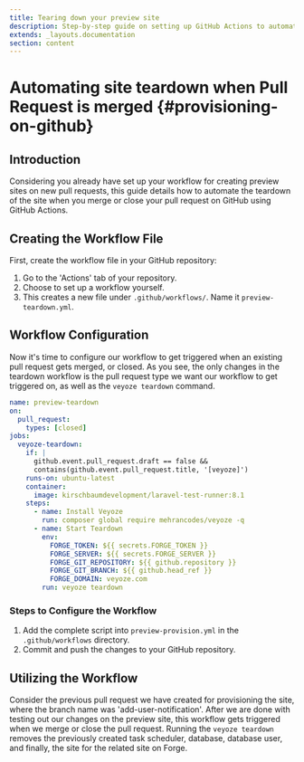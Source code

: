 ```yaml
---
title: Tearing down your preview site
description: Step-by-step guide on setting up GitHub Actions to automate site teardown after the pull request is merged.
extends: _layouts.documentation
section: content
---
```

# Automating site teardown when Pull Request is merged {#provisioning-on-github}

## Introduction

Considering you already have set up your workflow for creating preview sites on new pull requests, this guide details how to automate the teardown of the site when you merge or close your pull request on GitHub using GitHub Actions.

## Creating the Workflow File

First, create the workflow file in your GitHub repository:

1. Go to the 'Actions' tab of your repository.
2. Choose to set up a workflow yourself.
3. This creates a new file under `.github/workflows/`. Name it `preview-teardown.yml`.

## Workflow Configuration
Now it's time to configure our workflow to get triggered when an existing pull request gets merged, or closed.
As you see, the only changes in the teardown workflow is the pull request type we want our workflow to get triggered on,
as well as the `veyoze teardown` command.  

```yaml
name: preview-teardown
on:
  pull_request:
    types: [closed]
jobs:
  veyoze-teardown:
    if: |
      github.event.pull_request.draft == false &&
      contains(github.event.pull_request.title, '[veyoze]')
    runs-on: ubuntu-latest
    container:
      image: kirschbaumdevelopment/laravel-test-runner:8.1
    steps:
      - name: Install Veyoze
        run: composer global require mehrancodes/veyoze -q
      - name: Start Teardown
        env:
          FORGE_TOKEN: ${{ secrets.FORGE_TOKEN }}
          FORGE_SERVER: ${{ secrets.FORGE_SERVER }}
          FORGE_GIT_REPOSITORY: ${{ github.repository }}
          FORGE_GIT_BRANCH: ${{ github.head_ref }}
          FORGE_DOMAIN: veyoze.com
        run: veyoze teardown
```

### Steps to Configure the Workflow

1. Add the complete script into `preview-provision.yml` in the `.github/workflows` directory.
2. Commit and push the changes to your GitHub repository.

## Utilizing the Workflow

Consider the previous pull request we have created for provisioning the site, where the branch name was 'add-user-notification'.
After we are done with testing out our changes on the preview site, this workflow gets triggered when we merge or close the pull request.
Running the `veyoze teardown` removes the previously created task scheduler, database, database user, and finally, the site for the related site on Forge.